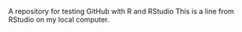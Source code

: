 A repository for testing GitHub with R and RStudio
This is a line from RStudio on my local computer.